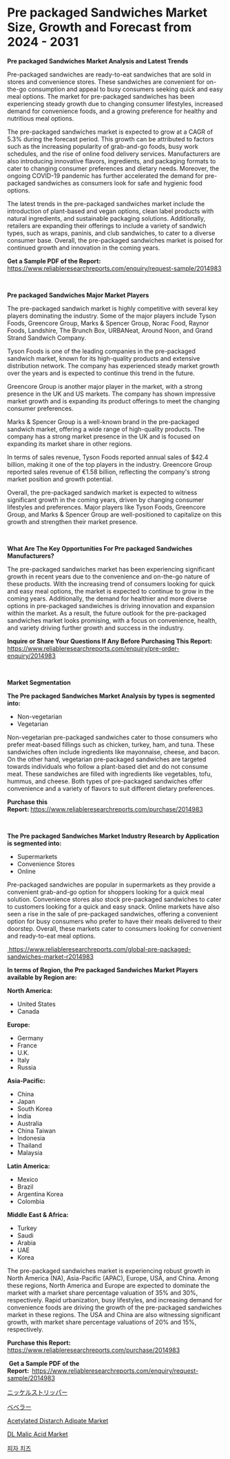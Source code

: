 <p><h1>Pre packaged Sandwiches Market Size, Growth and Forecast from 2024 - 2031</h1></p><p><strong>Pre packaged Sandwiches Market Analysis and Latest Trends</strong></p>
<p><p>Pre-packaged sandwiches are ready-to-eat sandwiches that are sold in stores and convenience stores. These sandwiches are convenient for on-the-go consumption and appeal to busy consumers seeking quick and easy meal options. The market for pre-packaged sandwiches has been experiencing steady growth due to changing consumer lifestyles, increased demand for convenience foods, and a growing preference for healthy and nutritious meal options.</p><p>The pre-packaged sandwiches market is expected to grow at a CAGR of 5.3% during the forecast period. This growth can be attributed to factors such as the increasing popularity of grab-and-go foods, busy work schedules, and the rise of online food delivery services. Manufacturers are also introducing innovative flavors, ingredients, and packaging formats to cater to changing consumer preferences and dietary needs. Moreover, the ongoing COVID-19 pandemic has further accelerated the demand for pre-packaged sandwiches as consumers look for safe and hygienic food options.</p><p>The latest trends in the pre-packaged sandwiches market include the introduction of plant-based and vegan options, clean label products with natural ingredients, and sustainable packaging solutions. Additionally, retailers are expanding their offerings to include a variety of sandwich types, such as wraps, paninis, and club sandwiches, to cater to a diverse consumer base. Overall, the pre-packaged sandwiches market is poised for continued growth and innovation in the coming years.</p></p>
<p><strong>Get a Sample PDF of the Report:&nbsp;</strong> <a href="https://www.reliableresearchreports.com/enquiry/request-sample/2014983">https://www.reliableresearchreports.com/enquiry/request-sample/2014983</a></p>
<p>&nbsp;</p>
<p><strong>Pre packaged Sandwiches Major Market Players</strong></p>
<p><p>The pre-packaged sandwich market is highly competitive with several key players dominating the industry. Some of the major players include Tyson Foods, Greencore Group, Marks & Spencer Group, Norac Food, Raynor Foods, Landshire, The Brunch Box, URBANeat, Around Noon, and Grand Strand Sandwich Company.</p><p>Tyson Foods is one of the leading companies in the pre-packaged sandwich market, known for its high-quality products and extensive distribution network. The company has experienced steady market growth over the years and is expected to continue this trend in the future.</p><p>Greencore Group is another major player in the market, with a strong presence in the UK and US markets. The company has shown impressive market growth and is expanding its product offerings to meet the changing consumer preferences.</p><p>Marks & Spencer Group is a well-known brand in the pre-packaged sandwich market, offering a wide range of high-quality products. The company has a strong market presence in the UK and is focused on expanding its market share in other regions.</p><p>In terms of sales revenue, Tyson Foods reported annual sales of $42.4 billion, making it one of the top players in the industry. Greencore Group reported sales revenue of €1.58 billion, reflecting the company's strong market position and growth potential.</p><p>Overall, the pre-packaged sandwich market is expected to witness significant growth in the coming years, driven by changing consumer lifestyles and preferences. Major players like Tyson Foods, Greencore Group, and Marks & Spencer Group are well-positioned to capitalize on this growth and strengthen their market presence.</p></p>
<p>&nbsp;</p>
<p><strong>What Are The Key Opportunities For Pre packaged Sandwiches Manufacturers?</strong></p>
<p><p>The pre-packaged sandwiches market has been experiencing significant growth in recent years due to the convenience and on-the-go nature of these products. With the increasing trend of consumers looking for quick and easy meal options, the market is expected to continue to grow in the coming years. Additionally, the demand for healthier and more diverse options in pre-packaged sandwiches is driving innovation and expansion within the market. As a result, the future outlook for the pre-packaged sandwiches market looks promising, with a focus on convenience, health, and variety driving further growth and success in the industry.</p></p>
<p><strong>Inquire or Share Your Questions If Any Before Purchasing This Report:</strong> <a href="https://www.reliableresearchreports.com/enquiry/pre-order-enquiry/2014983">https://www.reliableresearchreports.com/enquiry/pre-order-enquiry/2014983</a></p>
<p>&nbsp;</p>
<p><strong>Market Segmentation</strong></p>
<p><strong>The Pre packaged Sandwiches Market Analysis by types is segmented into:</strong></p>
<p><ul><li>Non-vegetarian</li><li>Vegetarian</li></ul></p>
<p><p>Non-vegetarian pre-packaged sandwiches cater to those consumers who prefer meat-based fillings such as chicken, turkey, ham, and tuna. These sandwiches often include ingredients like mayonnaise, cheese, and bacon. On the other hand, vegetarian pre-packaged sandwiches are targeted towards individuals who follow a plant-based diet and do not consume meat. These sandwiches are filled with ingredients like vegetables, tofu, hummus, and cheese. Both types of pre-packaged sandwiches offer convenience and a variety of flavors to suit different dietary preferences.</p></p>
<p><strong>Purchase this Report:&nbsp;</strong><a href="https://www.reliableresearchreports.com/purchase/2014983">https://www.reliableresearchreports.com/purchase/2014983</a></p>
<p>&nbsp;</p>
<p><strong>The Pre packaged Sandwiches Market Industry Research by Application is segmented into:</strong></p>
<p><ul><li>Supermarkets</li><li>Convenience Stores</li><li>Online</li></ul></p>
<p><p>Pre-packaged sandwiches are popular in supermarkets as they provide a convenient grab-and-go option for shoppers looking for a quick meal solution. Convenience stores also stock pre-packaged sandwiches to cater to customers looking for a quick and easy snack. Online markets have also seen a rise in the sale of pre-packaged sandwiches, offering a convenient option for busy consumers who prefer to have their meals delivered to their doorstep. Overall, these markets cater to consumers looking for convenient and ready-to-eat meal options.</p></p>
<p><a href="https://www.reliableresearchreports.com/global-pre-packaged-sandwiches-market-r2014983">&nbsp;https://www.reliableresearchreports.com/global-pre-packaged-sandwiches-market-r2014983</a></p>
<p><strong>In terms of Region, the Pre packaged Sandwiches Market Players available by Region are:</strong></p>
<p>
    <p> <strong> North America: </strong>
        <ul>
            <li>United States</li>
            <li>Canada</li>
        </ul>
        </p> 
    <p> <strong> Europe: </strong>
        <ul>
            <li>Germany</li>
            <li>France</li>
            <li>U.K.</li>
            <li>Italy</li>
            <li>Russia</li>
        </ul>
        </p> 
    <p> <strong> Asia-Pacific: </strong>
        <ul>
            <li>China</li>
            <li>Japan</li>
            <li>South Korea</li>
            <li>India</li>
            <li>Australia</li>
            <li>China Taiwan</li>
            <li>Indonesia</li>
            <li>Thailand</li>
            <li>Malaysia</li>
        </ul>
        </p> 
    <p> <strong> Latin America: </strong>
        <ul>
            <li>Mexico</li>
            <li>Brazil</li>
            <li>Argentina Korea</li>
            <li>Colombia</li>
        </ul>
        </p> 
    <p> <strong> Middle East & Africa: </strong>
        <ul>
            <li>Turkey</li>
            <li>Saudi</li>
            <li>Arabia</li>
            <li>UAE</li>
            <li>Korea</li>
        </ul>
    </p>
    </p>
<p><p>The pre-packaged sandwiches market is experiencing robust growth in North America (NA), Asia-Pacific (APAC), Europe, USA, and China. Among these regions, North America and Europe are expected to dominate the market with a market share percentage valuation of 35% and 30%, respectively. Rapid urbanization, busy lifestyles, and increasing demand for convenience foods are driving the growth of the pre-packaged sandwiches market in these regions. The USA and China are also witnessing significant growth, with market share percentage valuations of 20% and 15%, respectively.</p></p>
<p><strong>Purchase this Report: </strong><a href="https://www.reliableresearchreports.com/purchase/2014983">https://www.reliableresearchreports.com/purchase/2014983</a></p>
<p>&nbsp;<strong>Get a Sample PDF of the Report:&nbsp;&nbsp;</strong><a href="https://www.reliableresearchreports.com/enquiry/request-sample/2014983">https://www.reliableresearchreports.com/enquiry/request-sample/2014983</a></p>
<p><strong></strong></p>
<p><p><a href="https://medium.com/@mookiesville/%E3%83%8B%E3%83%83%E3%82%B1%E3%83%AB%E3%82%B9%E3%83%88%E3%83%AA%E3%83%83%E3%83%91%E3%83%BC%E3%81%AE%E5%B8%82%E5%A0%B4%E5%88%86%E6%9E%90%E3%81%8A%E3%82%88%E3%81%B32024%E5%B9%B4%E3%81%8B%E3%82%892031%E5%B9%B4%E3%81%BE%E3%81%A7%E3%81%AE%E6%9C%9F%E9%96%93%E3%81%AB%E4%BA%88%E6%B8%AC%E3%81%95%E3%82%8C%E3%82%8B%E3%82%B5%E3%82%A4%E3%82%BA-9f6aaeecc2d1">ニッケルストリッパー</a></p><p><a href="https://medium.com/@cierrahayes94/%E3%83%99%E3%83%99%E3%83%A9%E3%83%BC%E3%82%BA%E5%B8%82%E5%A0%B4-2031%E5%B9%B4%E3%81%BE%E3%81%A7%E3%81%AE%E5%8B%95%E5%90%91-%E4%BA%88%E6%B8%AC-%E7%AB%B6%E4%BA%89%E5%88%86%E6%9E%90-9a838d2a600e">ベベラー</a></p><p><a href="https://github.com/sonuprakash1/Market-Research-Report-List-2/blob/main/acetylated-distarch-adipate-market.md">Acetylated Distarch Adipate Market</a></p><p><a href="https://github.com/Whitneyboyettebo9kiw7yr13/Market-Research-Report-List-2/blob/main/dl-malic-acid-market.md">DL Malic Acid Market</a></p><p><a href="https://github.com/fernandotryO5lson96765/Market-Research-Report-List-1/blob/main/434846017330.md">피자 치즈</a></p></p>